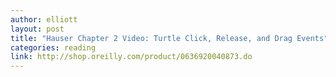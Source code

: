 ```yaml
---
author: elliott
layout: post
title: "Hauser Chapter 2 Video: Turtle Click, Release, and Drag Events"
categories: reading
link: http://shop.oreilly.com/product/0636920040873.do
---
```

